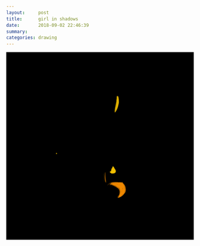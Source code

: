 ```yaml
---
layout:     post
title:      girl in shadows
date:       2018-09-02 22:46:39
summary:    
categories: drawing
---
```

![girl in shadows](/images/diary/girl-in-shadows.png ".")
